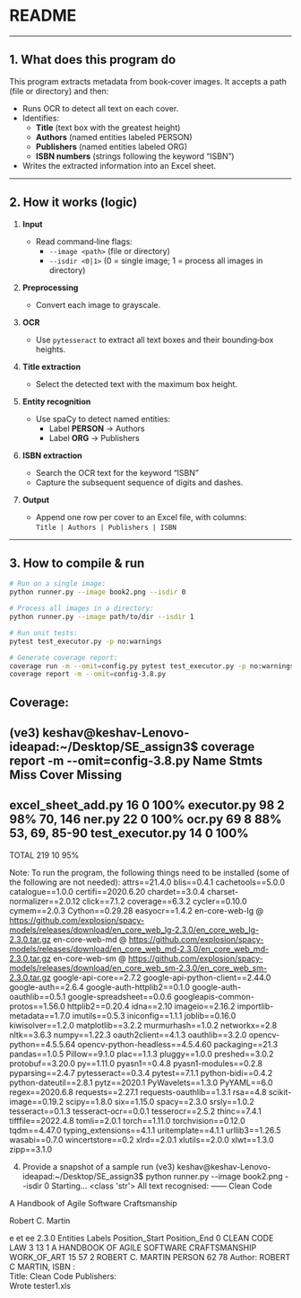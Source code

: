 # README

---

## 1. What does this program do

This program extracts metadata from book‑cover images. It accepts a path (file or directory) and then:

- Runs OCR to detect all text on each cover.  
- Identifies:
  - **Title** (text box with the greatest height)  
  - **Authors** (named entities labeled PERSON)  
  - **Publishers** (named entities labeled ORG)  
  - **ISBN numbers** (strings following the keyword “ISBN”)  
- Writes the extracted information into an Excel sheet.

---

## 2. How it works (logic)

1. **Input**  
   - Read command‑line flags:  
     - `--image <path>` (file or directory)  
     - `--isdir <0|1>` (0 = single image; 1 = process all images in directory)  

2. **Preprocessing**  
   - Convert each image to grayscale.

3. **OCR**  
   - Use `pytesseract` to extract all text boxes and their bounding‑box heights.

4. **Title extraction**  
   - Select the detected text with the maximum box height.

5. **Entity recognition**  
   - Use spaCy to detect named entities:  
     - Label **PERSON** → Authors  
     - Label **ORG** → Publishers  

6. **ISBN extraction**  
   - Search the OCR text for the keyword “ISBN”  
   - Capture the subsequent sequence of digits and dashes.

7. **Output**  
   - Append one row per cover to an Excel file, with columns:  
     `Title | Authors | Publishers | ISBN`

---

## 3. How to compile & run

```bash
# Run on a single image:
python runner.py --image book2.png --isdir 0

# Process all images in a directory:
python runner.py --image path/to/dir --isdir 1

# Run unit tests:
pytest test_executor.py -p no:warnings

# Generate coverage report:
coverage run -m --omit=config.py pytest test_executor.py -p no:warnings
coverage report -m --omit=config-3.8.py
```


## Coverage:
(ve3) keshav@keshav-Lenovo-ideapad:~/Desktop/SE_assign3$ coverage report -m --omit=config-3.8.py
Name                 Stmts   Miss  Cover   Missing
--------------------------------------------------
excel_sheet_add.py      16      0   100%
executor.py             98      2    98%   70, 146
ner.py                  22      0   100%
ocr.py                  69      8    88%   53, 69, 85-90
test_executor.py        14      0   100%
--------------------------------------------------
TOTAL                  219     10    95%

Note: 
To run the program, the following things need to be installed (some of the following are not needed):
attrs==21.4.0
blis==0.4.1
cachetools==5.0.0
catalogue==1.0.0
certifi==2020.6.20
chardet==3.0.4
charset-normalizer==2.0.12
click==7.1.2
coverage==6.3.2
cycler==0.10.0
cymem==2.0.3
Cython==0.29.28
easyocr==1.4.2
en-core-web-lg @ https://github.com/explosion/spacy-models/releases/download/en_core_web_lg-2.3.0/en_core_web_lg-2.3.0.tar.gz
en-core-web-md @ https://github.com/explosion/spacy-models/releases/download/en_core_web_md-2.3.0/en_core_web_md-2.3.0.tar.gz
en-core-web-sm @ https://github.com/explosion/spacy-models/releases/download/en_core_web_sm-2.3.0/en_core_web_sm-2.3.0.tar.gz
google-api-core==2.7.2
google-api-python-client==2.44.0
google-auth==2.6.4
google-auth-httplib2==0.1.0
google-auth-oauthlib==0.5.1
google-spreadsheet==0.0.6
googleapis-common-protos==1.56.0
httplib2==0.20.4
idna==2.10
imageio==2.16.2
importlib-metadata==1.7.0
imutils==0.5.3
iniconfig==1.1.1
joblib==0.16.0
kiwisolver==1.2.0
matplotlib==3.2.2
murmurhash==1.0.2
networkx==2.8
nltk==3.6.3
numpy==1.22.3
oauth2client==4.1.3
oauthlib==3.2.0
opencv-python==4.5.5.64
opencv-python-headless==4.5.4.60
packaging==21.3
pandas==1.0.5
Pillow==9.1.0
plac==1.1.3
pluggy==1.0.0
preshed==3.0.2
protobuf==3.20.0
py==1.11.0
pyasn1==0.4.8
pyasn1-modules==0.2.8
pyparsing==2.4.7
pytesseract==0.3.4
pytest==7.1.1
python-bidi==0.4.2
python-dateutil==2.8.1
pytz==2020.1
PyWavelets==1.3.0
PyYAML==6.0
regex==2020.6.8
requests==2.27.1
requests-oauthlib==1.3.1
rsa==4.8
scikit-image==0.19.2
scipy==1.8.0
six==1.15.0
spacy==2.3.0
srsly==1.0.2
tesseract==0.1.3
tesseract-ocr==0.0.1
tesserocr==2.5.2
thinc==7.4.1
tifffile==2022.4.8
tomli==2.0.1
torch==1.11.0
torchvision==0.12.0
tqdm==4.47.0
typing_extensions==4.1.1
uritemplate==4.1.1
urllib3==1.26.5
wasabi==0.7.0
wincertstore==0.2
xlrd==2.0.1
xlutils==2.0.0
xlwt==1.3.0
zipp==3.1.0

4. Provide a snapshot of a sample run
(ve3) keshav@keshav-Lenovo-ideapad:~/Desktop/SE_assign3$ python runner.py --image book2.png --isdir 0
Starting...
<class 'str'>
All text recognised: 
 ——
Clean Code

A Handbook of Agile Software Craftsmanship

 

Robert C. Martin

e et ee
2.3.0
                                     Entities       Labels  Position_Start  Position_End
0                                  CLEAN CODE          LAW               3            13
1  A HANDBOOK OF AGILE SOFTWARE CRAFTSMANSHIP  WORK_OF_ART              15            57
2                            ROBERT C. MARTIN       PERSON              62            78
Author:  ROBERT C MARTIN, 
ISBN :  
Title:   Clean Code
Publishers:  
Wrote tester1.xls
